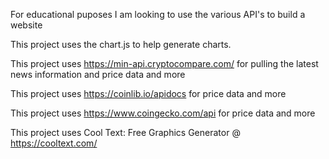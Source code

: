 For educational puposes I am looking to use the various API's to build a website

This project uses the chart.js to help generate charts.  

This project uses https://min-api.cryptocompare.com/ for pulling the latest news information and price data and more

This project uses https://coinlib.io/apidocs for price data and more

This project uses https://www.coingecko.com/api for price data and more

This project uses Cool Text: Free Graphics Generator @ https://cooltext.com/


